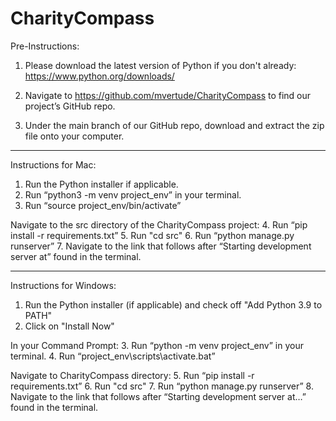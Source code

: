 # CharityCompass
Pre-Instructions:
1. Please download the latest version of Python if you don't already: https://www.python.org/downloads/

2. Navigate to https://github.com/mvertude/CharityCompass to find our project’s GitHub repo. 

3. Under the main branch of our GitHub repo, download and extract the zip file onto your computer.


----------------------------------------------------------------------------------------------------------------------------------
Instructions for Mac:
1. Run the Python installer if applicable.
2. Run “python3 -m venv project_env” in your terminal.
3. Run  “source project_env/bin/activate”

Navigate to the src directory of the CharityCompass project:
4. Run “pip install -r requirements.txt”
5. Run "cd src"
6. Run “python manage.py runserver”
7. Navigate to the link that follows after “Starting development server at” found in the terminal.

----------------------------------------------------------------------------------------------------------------------------------
Instructions for Windows:
1. Run the Python installer (if applicable) and check off "Add Python 3.9 to PATH"
2. Click on "Install Now"

In your Command Prompt:
3. Run “python -m venv project_env” in your terminal.
4. Run  “project_env\scripts\activate.bat”

Navigate to CharityCompass directory:
5. Run “pip install -r requirements.txt”
6. Run "cd src"
7. Run “python manage.py runserver”
8. Navigate to the link that follows after “Starting development server at…” found in the terminal.
